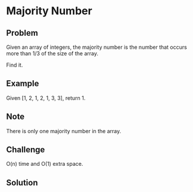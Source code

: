 Majority Number
===


Problem
-------

Given an array of integers, the majority number is the number that occurs more than 1/3 of the size of the array.

Find it.

Example
-------

Given [1, 2, 1, 2, 1, 3, 3], return 1.

Note
----

There is only one majority number in the array.

Challenge
---------

O(n) time and O(1) extra space.

Solution
--------

